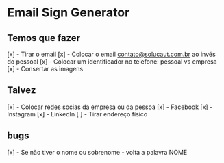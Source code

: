 # Email Sign Generator


## Temos que fazer
[x] - Tirar o email
[x] - Colocar o email contato@solucaut.com.br ao invés do pessoal
[x] - Colocar um identificador no telefone: pessoal vs empresa
[x] - Consertar as imagens

## Talvez
[x] - Colocar redes socias da empresa ou da pessoa
    [x] - Facebook
    [x] - Instagram
    [x] - LinkedIn
[ ] - Tirar endereço físico

## bugs
[x] - Se não tiver o nome ou sobrenome - volta a palavra NOME

